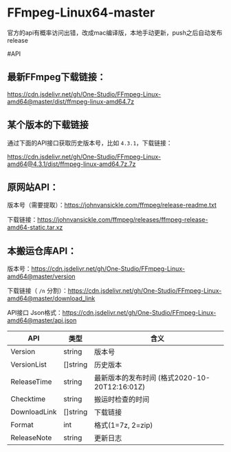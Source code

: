 # FFmpeg-Linux64-master

官方的api有概率访问出错，改成mac编译版，本地手动更新，push之后自动发布release

#API

## 最新FFmpeg下载链接：
https://cdn.jsdelivr.net/gh/One-Studio/FFmpeg-Linux-amd64@master/dist/ffmpeg-linux-amd64.7z

## 某个版本的下载链接
通过下面的API接口获取历史版本号，比如 `4.3.1`，下载链接：

https://cdn.jsdelivr.net/gh/One-Studio/FFmpeg-Linux-amd64@4.3.1/dist/ffmpeg-linux-amd64.7z.7z

## 原网站API：
版本号（需要提取）：https://johnvansickle.com/ffmpeg/release-readme.txt

下载链接：https://johnvansickle.com/ffmpeg/releases/ffmpeg-release-amd64-static.tar.xz

## 本搬运仓库API：
版本号：https://cdn.jsdelivr.net/gh/One-Studio/FFmpeg-Linux-amd64@master/version

下载链接（ `/n` 分割）：https://cdn.jsdelivr.net/gh/One-Studio/FFmpeg-Linux-amd64@master/download_link

API接口 Json格式：https://cdn.jsdelivr.net/gh/One-Studio/FFmpeg-Linux-amd64@master/api.json

| API          | 类型     | 含义                                          |
| ------------ | -------- | --------------------------------------------- |
| Version      | string   | 版本号                                        |
| VersionList  | []string | 历史版本                                      |
| ReleaseTime  | string   | 最新版本的发布时间 (格式2020-10-20T12:16:01Z) |
| Checktime    | string   | 搬运时检查的时间                              |
| DownloadLink | []string | 下载链接                                      |
| Format       | int      | 格式(1=7z, 2=zip)                             |
| ReleaseNote  | string   | 更新日志                                      |
